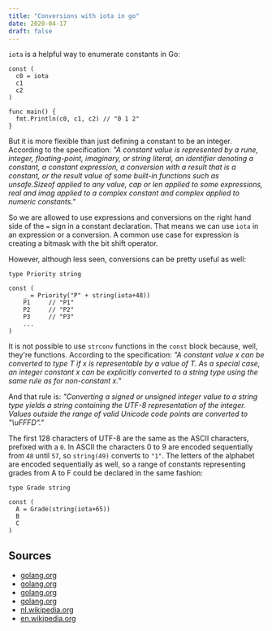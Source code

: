 ```yaml
---
title: "Conversions with iota in go"
date: 2020-04-17
draft: false
---
```


`iota` is a helpful way to enumerate constants in Go:<!-- more -->

```
const (
  c0 = iota
  c1
  c2
)

func main() {
  fmt.Println(c0, c1, c2) // "0 1 2"
}
```

But it is more flexible than just defining a constant to be an integer. According to the specification: _"A constant value is represented by a rune, integer, floating-point, imaginary, or string literal, an identifier denoting a constant, a constant expression, a conversion with a result that is a constant, or the result value of some built-in functions such as unsafe.Sizeof applied to any value, cap or len applied to some expressions, real and imag applied to a complex constant and complex applied to numeric constants."_

So we are allowed to use expressions and conversions on the right hand side of the `=` sign in a constant declaration. That means we can use `iota` in an expression or a conversion. A common use case for expression is creating a bitmask with the bit shift operator.

However, although less seen, conversions can be pretty useful as well:
```
type Priority string

const (
	_ = Priority("P" + string(iota+48))
	P1     // "P1"
	P2     // "P2"
	P3     // "P3"
	...
)
```

It is not possible to use `strconv` functions in the `const` block because, well, they're functions. According to the specification: _"A constant value x can be converted to type T if x is representable by a value of T. As a special case, an integer constant x can be explicitly converted to a string type using the same rule as for non-constant x."_

And that rule is: _"Converting a signed or unsigned integer value to a string type yields a string containing the UTF-8 representation of the integer. Values outside the range of valid Unicode code points are converted to "\uFFFD"."_

The first 128 characters of UTF-8 are the same as the ASCII characters, prefixed with a `0`. In ASCII the characters 0 to 9 are encoded sequentially from `48` until `57`, so `string(49)` converts to `"1"`. The letters of the alphabet are encoded sequentially as well, so a range of constants representing grades from A to F could be declared in the same fashion:

```
type Grade string

const (
  A = Grade(string(iota+65))
  B
  C
)
```

## Sources

* [golang.org](https://golang.org/ref/spec#Constants)
* [golang.org](https://golang.org/doc/effective_go.html#constants)
* [golang.org](https://golang.org/ref/spec#Conversions)
* [golang.org](https://golang.org/ref/spec#Conversions_to_and_from_a_string_type)
* [nl.wikipedia.org](https://nl.wikipedia.org/wiki/UTF-8)
* [en.wikipedia.org](https://en.wikipedia.org/wiki/ASCII#Printable_characters)
